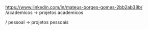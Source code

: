 https://www.linkedin.com/in/mateus-borges-gomes-2bb2ab38b/
/academicos -> projetos academicos

/ pessoal -> projetos pessoais
